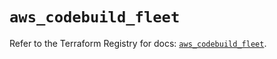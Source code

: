 # `aws_codebuild_fleet`

Refer to the Terraform Registry for docs: [`aws_codebuild_fleet`](https://registry.terraform.io/providers/hashicorp/aws/5.80.0/docs/resources/codebuild_fleet).
